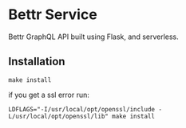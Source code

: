 # Bettr Service
Bettr GraphQL API built using Flask, and serverless.

## Installation

```
make install
```

if you get a ssl error run:

```
LDFLAGS="-I/usr/local/opt/openssl/include -L/usr/local/opt/openssl/lib" make install
```
